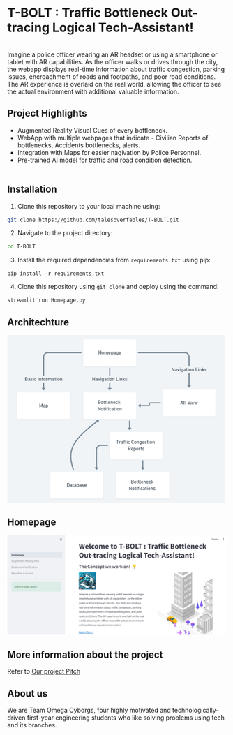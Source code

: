 # T-BOLT : Traffic Bottleneck Out-tracing Logical Tech-Assistant!
<br>Imagine a police officer wearing an AR headset or using a smartphone or tablet with AR capabilities. As the officer walks or drives through the city, the webapp displays real-time information about traffic congestion, parking issues, encroachment of roads and footpaths, and poor road conditions. The AR experience is overlaid on the real world, allowing the officer to see the actual environment with additional valuable information.</br>
## Project Highlights
- Augmented Reality Visual Cues of every bottleneck.
- WebApp with multiple webpages that indicate - Civilian Reports of bottlenecks, Accidents bottlenecks, alerts.
- Integration with Maps for easier nagivation by Police Personnel.
- Pre-trained AI model for traffic and road condition detection.
<br></br>

## Installation
1. Clone this repository to your local machine using:

```bash
git clone https://github.com/talesoverfables/T-BOLT.git
```
2. Navigate to the project directory:

```bash
cd T-BOLT
```
3. Install the required dependencies from `requirements.txt` using pip:
```
pip install -r requirements.txt
```
4. Clone this repository using `git clone` and deploy using the command:
```bash
streamlit run Homepage.py
```

## Architechture
<img width="500" alt="50" src="https://github.com/talesoverfables/T-BOLT/blob/main/TBOLT-%20Architechture.png">

## Homepage
<img width="900" alt="101" src="https://github.com/talesoverfables/T-BOLT/blob/main/Homepage-101.png">

## More information about the project
Refer to [Our project Pitch](https://docs.google.com/presentation/d/1SfAv4E1dG_Os59Px8zseLoBFlciG5gAL7fWOfxQ8Lw8/edit#slide=id.g2cbb5c5073d_0_16)

## About us
We are Team Omega Cyborgs, four highly motivated and technologically-driven first-year engineering students who like solving problems using tech and its branches.
